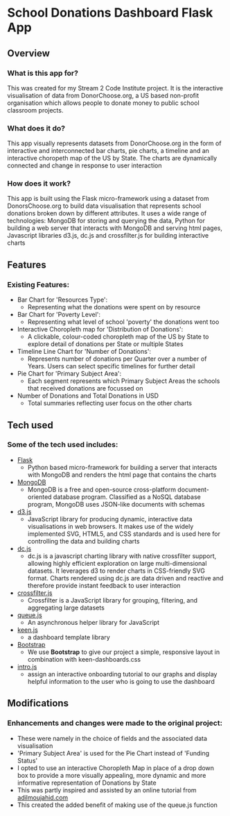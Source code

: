 # School Donations Dashboard Flask App

## Overview

### What is this app for?

This was created for my Stream 2 Code Institute project.  It is the interactive visualisation of data from DonorChoose.org, a US based non-profit organisation which allows people to donate money to public school classroom projects.

### What does it do?

This app visually represents datasets from DonorChoose.org in the form of interactive and interconnected bar charts, pie charts, a timeline and an interactive choropeth map of the US by State.  The charts are dynamically connected and change in response to user interaction

### How does it work?

This app is built using the Flask micro-framework using a dataset from DonorsChoose.org to build data visualisation that represents school donations broken down by different attributes. It uses a wide range of technologies: MongoDB for storing and querying the data, Python for building a web server that interacts with MongoDB and serving html pages, Javascript libraries d3.js, dc.js and crossfilter.js for building interactive charts

## Features

### Existing Features:
- Bar Chart for 'Resources Type':
	- Representing what the donations were spent on by resource
- Bar Chart for 'Poverty Level':
	- Representing what level of school 'poverty' the donations went too
- Interactive Choropleth map for 'Distribution of Donations':
	- A clickable, colour-coded choropleth map of the US by State to explore detail of donations per State or multiple States
- Timeline Line Chart for 'Number of Donations':
	- Represents number of donations per Quarter over a number of Years.  Users can select specific timelines for further detail
- Pie Chart for 'Primary Subject Area':
	- Each segment represents which Primary Subject Areas the schools that received donations are focussed on
- Number of Donations and Total Donations in USD
	- Total summaries reflecting user focus on the other charts

## Tech used

### Some of the tech used includes:
- [Flask](http://flask.pocoo.org/)
	- Python based micro-framework for building a server that interacts with MongoDB and renders the html page that contains the charts
- [MongoDB](https://www.mongodb.com/)
	- MongoDB is a free and open-source cross-platform document-oriented database program. Classified as a NoSQL database program, MongoDB uses JSON-like documents with schemas
- [d3.js](https://d3js.org/)
	- JavaScript library for producing dynamic, interactive data visualisations in web browsers. It makes use of the widely implemented SVG, HTML5, and CSS standards and is used here for controlling the data and building charts
- [dc.js](https://dc-js.github.io/dc.js/)
	- dc.js is a javascript charting library with native crossfilter support, allowing highly efficient exploration on large multi-dimensional datasets. It leverages d3 to render charts in CSS-friendly SVG format. Charts rendered using dc.js are data driven and reactive and therefore provide instant feedback to user interaction
- [crossfilter.js](http://square.github.io/crossfilter/)
	- Crossfilter is a JavaScript library for grouping, filtering, and aggregating large datasets
- [queue.js](https://github.com/d3/d3-queue)
	- An asynchronous helper library for JavaScript
- [keen.js](https://github.com/keen)
	- a dashboard template library
- [Bootstrap](http://getbootstrap.com/)
	- We use **Bootstrap** to give our project a simple, responsive layout in combination with keen-dashboards.css
- [intro.js](http://introjs.com/)
	- assign an interactive onboarding tutorial to our graphs and display helpful information to the user who is going to use the dashboard

## Modifications

### Enhancements and changes were made to the original project:
- These were namely in the choice of fields and the associated data visualisation  
- 'Primary Subject Area' is used for the Pie Chart instead of 'Funding Status' 
- I opted to use an interactive Choropleth Map in place of a drop down box to provide a more visually appealing, more dynamic and more informative representation of Donations by State  
- This was partly inspired and assisted by an online tutorial from [adilmoujahid.com](http://adilmoujahid.com/posts/2015/01/interactive-data-visualization-d3-dc-python-mongodb/)
- This created the added benefit of making use of the queue.js function